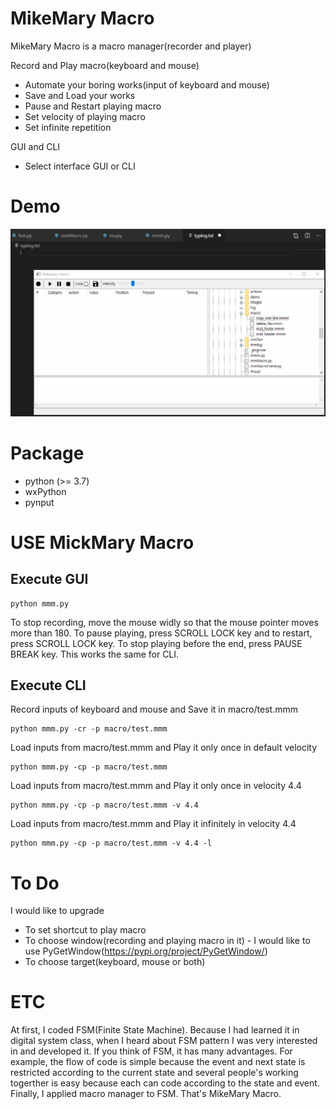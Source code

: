 # MikeMary Macro
MikeMary Macro is a macro manager(recorder and player)

Record and Play macro(keyboard and mouse)
- Automate your boring works(input of keyboard and mouse)
- Save and Load your works
- Pause and Restart playing macro
- Set velocity of playing macro
- Set infinite repetition

GUI and CLI
- Select interface GUI or CLI


# Demo
![demo](demo/demo.gif)


# Package
- python (>= 3.7)
- wxPython
- pynput


# USE MickMary Macro

## Execute GUI
```shell
python mmm.py
```
To stop recording, move the mouse widly so that the mouse pointer moves more than 180.
To pause playing, press SCROLL LOCK key and to restart, press SCROLL LOCK key.
To stop playing before the end, press PAUSE BREAK key.
This works the same for CLI.

## Execute CLI
Record inputs of keyboard and mouse and Save it in macro/test.mmm
```shell
python mmm.py -cr -p macro/test.mmm
```

Load inputs from macro/test.mmm and Play it only once in default velocity
```shell
python mmm.py -cp -p macro/test.mmm
```
Load inputs from macro/test.mmm and Play it only once in velocity 4.4
```shell
python mmm.py -cp -p macro/test.mmm -v 4.4
```
Load inputs from macro/test.mmm and Play it infinitely in velocity 4.4
```shell
python mmm.py -cp -p macro/test.mmm -v 4.4 -l
```


# To Do
I would like to upgrade 
- To set shortcut to play macro
- To choose window(recording and playing macro in it) - I would like to use PyGetWindow(https://pypi.org/project/PyGetWindow/)
- To choose target(keyboard, mouse or both)


# ETC
At first, I coded FSM(Finite State Machine). Because I had learned it in digital system class, when I heard about FSM pattern I was very interested in and developed it. If you think of FSM, it has many advantages. For example, the flow of code is simple because the event and next state is restricted according to the current state and several people's working togerther is easy because each can code according to the state and event. Finally, I applied macro manager to FSM. That's MikeMary Macro.
